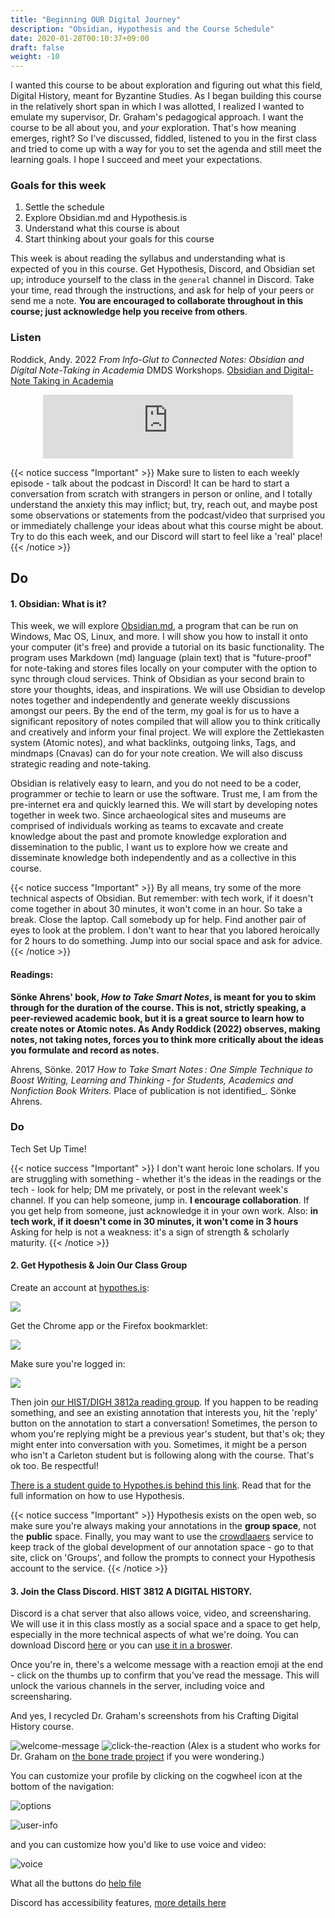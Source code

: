 ```yaml
---
title: "Beginning OUR Digital Journey"
description: "Obsidian, Hypothesis and the Course Schedule"
date: 2020-01-28T00:10:37+09:00
draft: false
weight: -10
---
```


I wanted this course to be about exploration and figuring out what this field, Digital History, meant for Byzantine Studies. As I began building this course in the relatively short span in which I was allotted, I realized I wanted to emulate my supervisor, Dr. Graham's pedagogical approach. I want the course to be all about you, and _your_ exploration. That's how meaning emerges, right? So I've discussed, fiddled, listened to you in the first class and tried to come up with a way for you to set the agenda and still meet the learning goals.  I hope I succeed and meet your expectations. 

### Goals for this week

1. Settle the schedule
2. Explore Obsidian.md and Hypothesis.is
3. Understand what this course is about
4. Start thinking about your goals for this course

This week is about reading the syllabus and understanding what is expected of you in this course. Get Hypothesis, Discord, and Obsidian set up; introduce yourself to the class in the `general` channel in Discord. Take your time, read through the instructions, and ask for help of your peers or send me a note. **You are encouraged to collaborate throughout in this course; just acknowledge help you receive from others**.


### Listen

Roddick, Andy. 2022   _From Info-Glut to Connected Notes: Obsidian and Digital Note-Taking in Academia_ DMDS Workshops. [Obsidian and Digital-Note Taking in Academia](https://scds.github.io/dmds-22-23/Obsidian.html) 

<div align="center"><iframe src="https://scds.github.io/dmds-22-23/Obsidian.html" height="102px" width="400px"  frameborder="0" scrolling="no"></iframe></div>

{{< notice success "Important" >}}
Make sure to listen to each weekly episode - talk about the podcast in Discord! It can be hard to start a conversation from scratch with strangers in person or online, and I totally understand the anxiety this may inflict; but, try, reach out, and maybe post some observations or statements from the podcast/video that surprised you or immediately challenge your ideas about what this course might be about. Try to do this each week, and our Discord will start to feel like a 'real' place!
{{< /notice >}}


## Do

#### 1. Obsidian: What is it?
This week, we will explore [Obsidian.md](https://obsidian.md/), a program that can be run on Windows, Mac OS, Linux, and more. I will show you how to install it onto your computer (it's free) and provide a tutorial on its basic functionality. The program uses Markdown (md) language (plain text) that is "future-proof" for note-taking and stores files locally on your computer with the option to sync through cloud services. Think of Obsidian as your second brain to store your thoughts, ideas, and inspirations. We will use Obsidian to develop notes together and independently and generate weekly discussions amongst our peers. By the end of the term, my goal is for us to have a significant repository of notes compiled that will allow you to think critically and creatively and inform your final project. We will explore the Zettlekasten system (Atomic notes), and what backlinks, outgoing links, Tags, and mindmaps (Cnavas) can do for your note creation. We will also discuss strategic reading and note-taking. 

Obsidian is relatively easy to learn, and you do not need to be a coder, programmer or techie to learn or use the software. Trust me, I am from the pre-internet era and quickly learned this. We will start by developing notes together in week two. Since archaeological sites and museums are comprised of individuals working as teams to excavate and create knowledge about the past and promote knowledge exploration and dissemination to the public, I want us to explore how we create and disseminate knowledge both independently and as a collective in this course.  

{{< notice success "Important" >}} By all means, try some of the more technical aspects of Obsidian. But remember: with tech work, if it doesn't come together in about 30 minutes, it won't come in an hour. So take a break. Close the laptop. Call somebody up for help. Find another pair of eyes to look at the problem. I don't want to hear that you labored heroically for 2 hours to do something. Jump into our social space and ask for advice.
{{< /notice >}}

#### Readings: 
**Sönke Ahrens'  book, _How to Take Smart Notes_, is meant for you to skim through for the duration of the course. This is not, strictly speaking, a peer-reviewed academic book, but it is a great source to learn how to create notes or Atomic notes. As Andy Roddick (2022) observes, making notes, not taking notes, forces you to think more critically about the ideas you formulate and record as notes.**

Ahrens, Sönke. 2017   _How to Take Smart Notes : One Simple Technique to Boost Writing, Learning and Thinking - for Students, Academics and Nonfiction Book Writers._ Place of publication is not identified_. Sönke Ahrens. 


### Do

Tech Set Up Time!

{{< notice success "Important" >}} I don't want heroic lone scholars. If you are struggling with something - whether it's the ideas in the readings or the tech - look for help; DM me privately, or post in the relevant week's channel. If you can help someone, jump in. **I encourage collaboration**. If you get help from someone, just acknowledge it in your own work. Also: **in tech work, if it doesn't come in 30 minutes, it won't come in 3 hours** Asking for help is not a weakness: it's a sign of strength & scholarly maturity.
{{< /notice >}}

#### 2. Get Hypothesis & Join Our Class Group

Create an account at [hypothes.is](http://hypothes.is):

![](https://d242fdlp0qlcia.cloudfront.net/uploads/2015/08/28181440/signin.png)

Get the Chrome app or the Firefox bookmarklet:

![](https://d242fdlp0qlcia.cloudfront.net/uploads/2015/08/28181440/install.png)

Make sure you're logged in:

![](https://d242fdlp0qlcia.cloudfront.net/uploads/2015/08/28181440/signin2.png)

Then join [our HIST/DIGH 3812a reading group](https://hypothes.is/groups/7rRegnDX/hist-digh-3812). If you happen to be reading something, and see an existing annotation that interests you, hit the 'reply' button on the annotation to start a conversation! Sometimes, the person to whom you're replying might be a previous year's student, but that's ok; they might enter into conversation with you. Sometimes, it might be a person who isn't a Carleton student but is following along with the course. That's ok too. Be respectful!

[There is a student guide to Hypothes.is behind this link](https://web.hypothes.is/quick-start-guide-for-students/). Read that for the full information on how to use Hypothesis.

{{< notice success "Important" >}} Hypothesis exists on the open web, so make sure you're always making your annotations in the **group space**, not the **public** space. Finally, you may want to use the [crowdlaaers](https://crowdlaaers.org/) service to keep track of the global development of our annotation space - go to that site, click on 'Groups', and follow the prompts to connect your Hypothesis account to the service.
{{< /notice >}}

#### 3. Join the Class Discord. HIST 3812 A DIGITAL HISTORY.

Discord is a chat server that also allows voice, video, and screensharing. We will use it in this class mostly as a social space and a space to get help, especially in the more technical aspects of what we're doing. You can download Discord [here](https://discordapp.com/apps) or you can [use it in a broswer](https://discordapp.com/app).

Once you're in, there's a welcome message with a reaction emoji at the end - click on the thumbs up to confirm that you've read the message. This will unlock the various channels in the server, including voice and screensharing.

And yes, I recycled Dr. Graham's screenshots from his Crafting Digital History course.

![welcome-message](/images/discord/first-welcome-message.png)
![click-the-reaction](/images/discord/click-here.png)
(Alex is a student who works for Dr. Graham on [the bone trade project](http://bonetrade.github.io) if you were wondering.)

You can customize your profile by clicking on the cogwheel icon at the bottom of the navigation:

![options](/images/discord/options-location.png)

![user-info](/images/discord/user-info.png)

and you can customize how you'd like to use voice and video:

![voice](/images/discord/voice-settings.png)

What all the buttons do [help file](https://support.discordapp.com/hc/en-us/categories/200404398)

Discord has accessibility features, [more details here](https://support.discordapp.com/hc/en-us/articles/360035966492-Screen-Reader-Data-Toggle)



